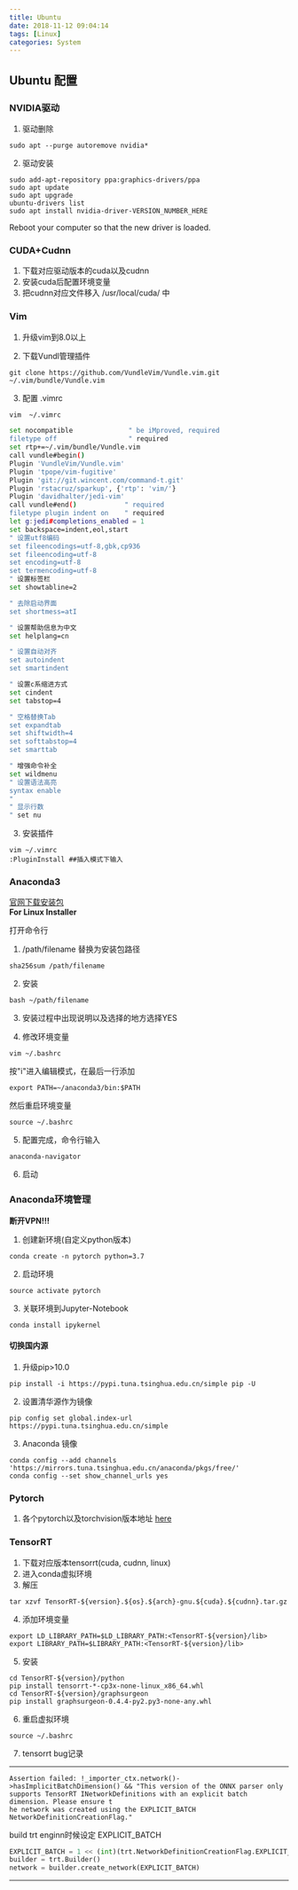 ```yaml
---
title: Ubuntu
date: 2018-11-12 09:04:14
tags: [Linux]
categories: System
---
```


## Ubuntu 配置

### NVIDIA驱动
1. 驱动删除
```
sudo apt --purge autoremove nvidia*
```

2. 驱动安装
```
sudo add-apt-repository ppa:graphics-drivers/ppa
sudo apt update
sudo apt upgrade
ubuntu-drivers list
sudo apt install nvidia-driver-VERSION_NUMBER_HERE
```

Reboot your computer so that the new driver is loaded.


### CUDA+Cudnn
1. 下载对应驱动版本的cuda以及cudnn
2. 安装cuda后配置环境变量
3. 把cudnn对应文件移入 /usr/local/cuda/ 中


### Vim
1. 升级vim到8.0以上

2. 下载Vundl管理插件
```
git clone https://github.com/VundleVim/Vundle.vim.git ~/.vim/bundle/Vundle.vim
```

3. 配置 .vimrc
```bash
vim  ~/.vimrc

set nocompatible              " be iMproved, required
filetype off                  " required
set rtp+=~/.vim/bundle/Vundle.vim
call vundle#begin()
Plugin 'VundleVim/Vundle.vim'
Plugin 'tpope/vim-fugitive'
Plugin 'git://git.wincent.com/command-t.git'
Plugin 'rstacruz/sparkup', {'rtp': 'vim/'}
Plugin 'davidhalter/jedi-vim'
call vundle#end()            " required
filetype plugin indent on    " required
let g:jedi#completions_enabled = 1
set backspace=indent,eol,start
" 设置utf8编码
set fileencodings=utf-8,gbk,cp936
set fileencoding=utf-8
set encoding=utf-8
set termencoding=utf-8
" 设置标签栏
set showtabline=2

" 去除启动界面
set shortmess=atI

" 设置帮助信息为中文
set helplang=cn

" 设置自动对齐
set autoindent
set smartindent

" 设置c系缩进方式
set cindent
set tabstop=4

" 空格替换Tab
set expandtab
set shiftwidth=4
set softtabstop=4
set smarttab

" 增强命令补全
set wildmenu
" 设置语法高亮
syntax enable
"
" 显示行数
" set nu
```

3. 安装插件
```
vim ~/.vimrc
:PluginInstall ##插入模式下输入
```


### Anaconda3
[官网下载安装包](https://www.anaconda.com/download/#linux)  
**For Linux Installer**<!-- more -->

打开命令行
1. /path/filename 替换为安装包路径
```
sha256sum /path/filename
```

2. 安装
```
bash ~/path/filename
```

3. 安装过程中出现说明以及选择的地方选择YES

4. 修改环境变量


```
vim ~/.bashrc
```
按"i"进入编辑模式，在最后一行添加
```
export PATH=~/anaconda3/bin:$PATH
```
然后重启环境变量
```
source ~/.bashrc
```

5. 配置完成，命令行输入
```
anaconda-navigator
```
6. 启动

### Anaconda环境管理
**断开VPN!!!**

1. 创建新环境(自定义python版本)
```
conda create -n pytorch python=3.7
```

2. 启动环境
```
source activate pytorch
```

3. 关联环境到Jupyter-Notebook 
```
conda install ipykernel
```

#### 切换国内源
1. 升级pip>10.0
```
pip install -i https://pypi.tuna.tsinghua.edu.cn/simple pip -U
```
2. 设置清华源作为镜像
```
pip config set global.index-url https://pypi.tuna.tsinghua.edu.cn/simple
```

3. Anaconda 镜像
```
conda config --add channels 'https://mirrors.tuna.tsinghua.edu.cn/anaconda/pkgs/free/'
conda config --set show_channel_urls yes
```

### Pytorch
1. 各个pytorch以及torchvision版本地址 [here](https://download.pytorch.org/whl/torch_stable.html)


### TensorRT
1. 下载对应版本tensorrt(cuda, cudnn, linux)
2. 进入conda虚拟环境
3. 解压
```
tar xzvf TensorRT-${version}.${os}.${arch}-gnu.${cuda}.${cudnn}.tar.gz
```
4. 添加环境变量
```
export LD_LIBRARY_PATH=$LD_LIBRARY_PATH:<TensorRT-${version}/lib>
export LIBRARY_PATH=$LIBRARY_PATH:<TensorRT-${version}/lib>
```
5. 安装
```
cd TensorRT-${version}/python
pip install tensorrt-*-cp3x-none-linux_x86_64.whl
cd TensorRT-${version}/graphsurgeon
pip install graphsurgeon-0.4.4-py2.py3-none-any.whl
```
6. 重启虚拟环境
```
source ~/.bashrc
```

7. tensorrt bug记录
---
```
Assertion failed: !_importer_ctx.network()->hasImplicitBatchDimension() && "This version of the ONNX parser only supports TensorRT INetworkDefinitions with an explicit batch dimension. Please ensure t
he network was created using the EXPLICIT_BATCH NetworkDefinitionCreationFlag."
```
build trt enginn时候设定 EXPLICIT_BATCH
```python
EXPLICIT_BATCH = 1 << (int)(trt.NetworkDefinitionCreationFlag.EXPLICIT_BATCH)
builder = trt.Builder()
network = builder.create_network(EXPLICIT_BATCH)
```
---
